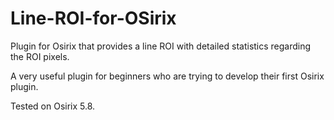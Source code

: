 # Line-ROI-for-OSirix

Plugin for Osirix that provides a line ROI with detailed statistics regarding the ROI pixels. 

A very useful plugin for beginners who are trying to develop their first Osirix plugin.

Tested on Osirix 5.8. 

